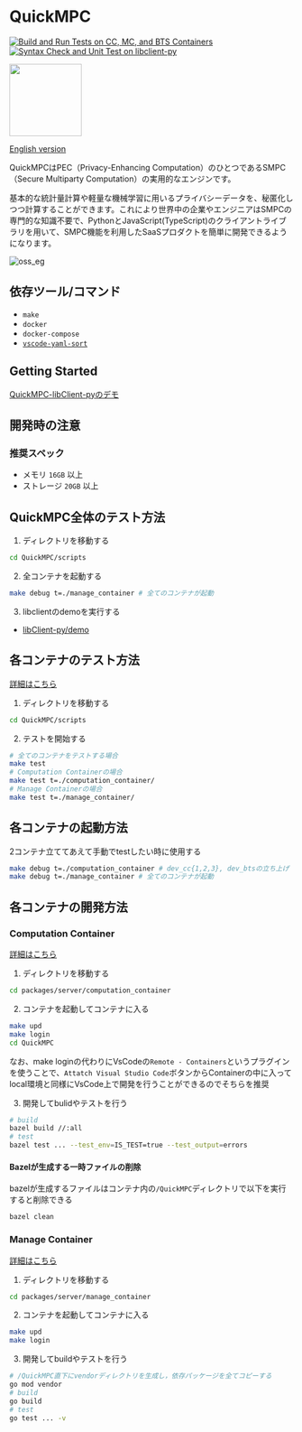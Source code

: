 # QuickMPC
[![Build and Run Tests on CC, MC, and BTS Containers](https://github.com/acompany-develop/QuickMPC/actions/workflows/test-server-all.yml/badge.svg)](https://github.com/acompany-develop/QuickMPC/actions/workflows/test-server-all.yml)
[![Syntax Check and Unit Test on libclient-py](https://github.com/acompany-develop/QuickMPC/actions/workflows/test-client-libclient-py.yml/badge.svg)](https://github.com/acompany-develop/QuickMPC/actions/workflows/test-client-libclient-py.yml)

<img src="https://user-images.githubusercontent.com/1694907/182115030-90fda7cf-068a-48bb-ba50-ee12be6af0b4.png" width=128>

[English version](./README.md)

QuickMPCはPEC（Privacy-Enhancing Computation）のひとつであるSMPC（Secure Multiparty Computation）の実用的なエンジンです。

基本的な統計量計算や軽量な機械学習に用いるプライバシーデータを、秘匿化しつつ計算することができます。これにより世界中の企業やエンジニアはSMPCの専門的な知識不要で、PythonとJavaScript(TypeScript)のクライアントライブラリを用いて、SMPC機能を利用したSaaSプロダクトを簡単に開発できるようになります。

![oss_eg](https://user-images.githubusercontent.com/1694907/182254973-ee3092a6-ee28-49bb-aaf6-637225271a0b.png)

## 依存ツール/コマンド
- `make`
- `docker`
- `docker-compose`
- [`vscode-yaml-sort`](https://marketplace.visualstudio.com/items?itemName=PascalReitermann93.vscode-yaml-sort)

## Getting Started
[QuickMPC-libClient-pyのデモ](packages/client/libclient-py/demo/README-ja.md)

## 開発時の注意
### 推奨スペック

- メモリ `16GB` 以上
- ストレージ `20GB` 以上

## QuickMPC全体のテスト方法
1. ディレクトリを移動する
```sh
cd QuickMPC/scripts
```
2. 全コンテナを起動する
```sh
make debug t=./manage_container # 全てのコンテナが起動
```
3. libclientのdemoを実行する
- [libClient-py/demo](packages/client/libclient-py/demo/README-ja.md)

## 各コンテナのテスト方法
[詳細はこちら](scripts/README-ja.md)
1. ディレクトリを移動する
```sh
cd QuickMPC/scripts
```
2. テストを開始する
```sh
# 全てのコンテナをテストする場合
make test
# Computation Containerの場合
make test t=./computation_container/
# Manage Containerの場合
make test t=./manage_container/
```

## 各コンテナの起動方法
2コンテナ立ててあえて手動でtestしたい時に使用する
```sh
make debug t=./computation_container # dev_cc{1,2,3}, dev_btsの立ち上げ
make debug t=./manage_container # 全てのコンテナが起動
```

## 各コンテナの開発方法
### Computation Container
[詳細はこちら](packages/server/computation_container/README.md)
1. ディレクトリを移動する
```sh
cd packages/server/computation_container
```
2. コンテナを起動してコンテナに入る
```sh
make upd
make login
cd QuickMPC
```
なお、make loginの代わりにVsCodeの`Remote - Containers`というプラグインを使うことで、`Attatch Visual Studio Code`ボタンからContainerの中に入ってlocal環境と同様にVsCode上で開発を行うことができるのでそちらを推奨

3. 開発してbulidやテストを行う
```sh
# build
bazel build //:all
# test
bazel test ... --test_env=IS_TEST=true --test_output=errors
```

#### Bazelが生成する一時ファイルの削除
bazelが生成するファイルはコンテナ内の`/QuickMPC`ディレクトリで以下を実行すると削除できる

```
bazel clean
```

### Manage Container

[詳細はこちら](packages/server/manage_container/README.md)
1. ディレクトリを移動する
```sh
cd packages/server/manage_container
```
2. コンテナを起動してコンテナに入る
```sh
make upd
make login
```
3. 開発してbuildやテストを行う
```sh
# /QuickMPC直下にvendorディレクトリを生成し，依存パッケージを全てコピーする
go mod vendor
# build
go build
# test
go test ... -v
```

